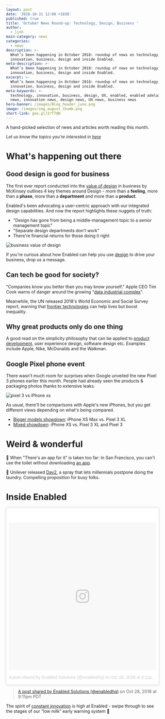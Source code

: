 ```yaml
---
layout: post
date: '2018-10-31 12:08 +1030'
published: true
title: 'October News Round-up: Technology, Design, Business '
author:
  - linh
main-category: news
categories:
  - news
description: >-
  What’s been happening in October 2018: roundup of news on technology,
  innovation, business, design and inside Enabled.
meta-description: >-
  What’s been happening in October 2018: roundup of news on technology,
  innovation, business, design and inside Enabled.
excerpt: >-
  What’s been happening in October 2018: roundup of news on technology,
  innovation, business, design and inside Enabled.
meta-keywords: >-
  technology, innovation, business, design, UX, enabled, enabled adelaide, tech
  news, innovation news, design news, UX news, business news
hero-banner: /images/Blog_header_june.png
image: /images/img_august_thumb.png
short-link: goo.gl/2rT7QN
---
```

A hand-picked selection of news and articles worth reading this month.

_Let us know the topics you’re interested in [here](https://enabled1.typeform.com/to/YcdNts)_

# What's happening out there

## Good design is good for business

The first ever report conducted into the [value of design](https://www.dezeen.com/2018/10/25/good-design-good-for-business-mckinsey-company-report/) in business by McKinsey outlines 4 key themes around Design - more than a **feeling**, more than a **phase**, more than a **department** and more than a **product**. 

Enabled's been advocating a user-centric approach with our integrated design capabilities. And now the report highlights these nuggets of truth:

- "Design has gone from being a middle-management topic to a senior management topic"
- "Separate design departments don't work"
- There're financial returns for those doing it right
 
![business value of design]({{site.baseurl}}/images/img_october_bizdesign.jpg)
 
If you're curious about how Enabled can help you use [design](https://enabled1.typeform.com/to/y2SrR5) to drive your business, drop us a message.

## Can tech be good for society?

"Companies know you better than you may know yourself." Apple CEO Tim Cook warns of danger around the growing "[data industrial complex](https://www.fastcompany.com/90256013/apples-tim-cook-warns-of-threat-from-growing-data-industrial-complex)".

Meanwhile, the UN released 2018's World Economic and Social Survey report, warning that [frontier technologies](https://apnews.com/2f92ef8facbe41519eece0be5f3c06d6) can help lives but boost inequality. 

## Why great products only do one thing

A good read on the simplicity philosophy that can be applied to [product development](https://uxplanet.org/why-greatest-products-do-only-one-thing-b57764559d1b), user experience design, software design etc. Examples include Apple, Nike, McDonalds and the Walkman.

## Google Pixel phone event 

There wasn't much room for surprises when Google unveiled the new Pixel 3 phones earlier this month. People had already seen the products & packaging photos thanks to extensive leaks. 

![pixel 3 vs iPhone xs ]({{site.baseurl}}/images/img_october_pixel3.jpg)


As usual, there'll be comparisons with Apple's new iPhones, but you get different views depending on what's being compared.

- [Bigger models showdown](https://appleinsider.com/articles/18/10/28/video-shootout-apples-iphone-xs-max-versus-googles-pixel-3-xl): iPhone XS Max vs. Pixel 3 XL  
- [Mixed showdown](https://www.theverge.com/2018/10/15/17973484/google-pixel-3-xl-review-camera-features-screen-battery-price-photos): iPhone XS vs. Pixel 3 XL and Pixel 3

# Weird & wonderful

🚽 When "There's an app for it" is taken too far: In San Francisco, you can't use the toilet without downloading [an app](https://twitter.com/juanbuis/status/1034314525309263872).

👚 Unilever released [Day2](https://day2.com/), a spray that lets millennials postpone doing the laundry. Compelling proposition for busy folks.   

# Inside Enabled

<blockquote class="instagram-media" data-instgrm-permalink="https://www.instagram.com/p/BpgM3vXBQ4R/?utm_source=ig_embed&amp;utm_medium=loading" data-instgrm-version="9" style=" background:#FFF; border:0; border-radius:3px; box-shadow:0 0 1px 0 rgba(0,0,0,0.5),0 1px 10px 0 rgba(0,0,0,0.15); margin: 1px; max-width:540px; min-width:326px; padding:0; width:99.375%; width:-webkit-calc(100% - 2px); width:calc(100% - 2px);"><div style="padding:8px;"> <div style=" background:#F8F8F8; line-height:0; margin-top:40px; padding:50% 0; text-align:center; width:100%;"> <div style=" background:url(data:image/png;base64,iVBORw0KGgoAAAANSUhEUgAAACwAAAAsCAMAAAApWqozAAAABGdBTUEAALGPC/xhBQAAAAFzUkdCAK7OHOkAAAAMUExURczMzPf399fX1+bm5mzY9AMAAADiSURBVDjLvZXbEsMgCES5/P8/t9FuRVCRmU73JWlzosgSIIZURCjo/ad+EQJJB4Hv8BFt+IDpQoCx1wjOSBFhh2XssxEIYn3ulI/6MNReE07UIWJEv8UEOWDS88LY97kqyTliJKKtuYBbruAyVh5wOHiXmpi5we58Ek028czwyuQdLKPG1Bkb4NnM+VeAnfHqn1k4+GPT6uGQcvu2h2OVuIf/gWUFyy8OWEpdyZSa3aVCqpVoVvzZZ2VTnn2wU8qzVjDDetO90GSy9mVLqtgYSy231MxrY6I2gGqjrTY0L8fxCxfCBbhWrsYYAAAAAElFTkSuQmCC); display:block; height:44px; margin:0 auto -44px; position:relative; top:-22px; width:44px;"></div></div><p style=" color:#c9c8cd; font-family:Arial,sans-serif; font-size:14px; line-height:17px; margin-bottom:0; margin-top:8px; overflow:hidden; padding:8px 0 7px; text-align:center; text-overflow:ellipsis; white-space:nowrap;"><a href="https://www.instagram.com/p/BpgM3vXBQ4R/?utm_source=ig_embed&amp;utm_medium=loading" style=" color:#c9c8cd; font-family:Arial,sans-serif; font-size:14px; font-style:normal; font-weight:normal; line-height:17px; text-decoration:none;" target="_blank">A post shared by Enabled Solutions (@enabledhq)</a> on <time style=” font-family:Arial,sans-serif; font-size:14px; line-height:17px;” datetime=“2018-10-29T04:11:34+00:00”>Oct 28, 2018 at 9:11pm PDT</time></p></div></blockquote> <script async src=“//www.instagram.com/embed.js”></script>

<blockquote class=“instagram-media” data-instgrm-permalink=“https://www.instagram.com/p/BpgM3vXBQ4R/?utm_source=ig_embed&amp;utm_medium=loading” data-instgrm-version=“12" style=” background:#FFF; border:0; border-radius:3px; box-shadow:0 0 1px 0 rgba(0,0,0,0.5),0 1px 10px 0 rgba(0,0,0,0.15); margin: 1px; max-width:540px; min-width:326px; padding:0; width:99.375%; width:-webkit-calc(100% - 2px); width:calc(100% - 2px);“><div style=“padding:16px;“> <a href=“https://www.instagram.com/p/BpgM3vXBQ4R/?utm_source=ig_embed&amp;utm_medium=loading” style=” background:#FFFFFF; line-height:0; padding:0 0; text-align:center; text-decoration:none; width:100%;” target=“_blank”> <div style=” display: flex; flex-direction: row; align-items: center;“> <div style=“background-color: #F4F4F4; border-radius: 50%; flex-grow: 0; height: 40px; margin-right: 14px; width: 40px;“></div><a href=“https://www.instagram.com/p/BpgM3vXBQ4R/?utm_source=ig_embed&amp;utm_medium=loading” style=” color:#c9c8cd; font-family:Arial,sans-serif; font-size:14px; font-style:normal; font-weight:normal; line-height:17px; text-decoration:none;” target=“_blank”>A post shared by Enabled Solutions (@enabledhq)</a> on <time style=” font-family:Arial,sans-serif; font-size:14px; line-height:17px;” datetime=“2018-10-29T04:11:34+00:00”>Oct 28, 2018 at 9:11pm PDT</time></p></div></blockquote> <script async src=“//www.instagram.com/embed.js”></script>
 
The spirit of [constant innovation](https://www.instagram.com/p/BpgM3vXBQ4R) is high at Enabled - swipe through to see the stages of our “low milk” early warning system 🥛
